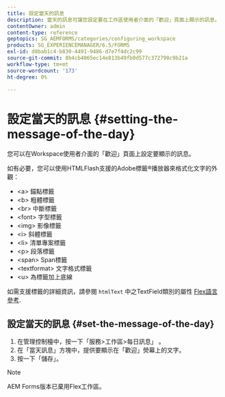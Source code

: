 ```yaml
---
title: 設定當天的訊息
description: 當天的訊息可讓您設定要在工作區使用者介面的「歡迎」頁面上顯示的訊息。
contentOwner: admin
content-type: reference
geptopics: SG_AEMFORMS/categories/configuring_workspace
products: SG_EXPERIENCEMANAGER/6.5/FORMS
exl-id: d8bab1c4-b830-4491-9486-d7e7f4dc2c99
source-git-commit: 8b4cb4065ec14e813b49fb0d577c372790c9b21a
workflow-type: tm+mt
source-wordcount: '173'
ht-degree: 0%

---
```


# 設定當天的訊息 {#setting-the-message-of-the-day}

您可以在Workspace使用者介面的「歡迎」頁面上設定要顯示的訊息。

如有必要，您可以使用HTMLFlash支援的Adobe標籤®播放器來格式化文字的外觀：

* &lt;a> 錨點標籤
* &lt;b> 粗體標籤
* &lt;br> 中斷標籤
* &lt;font> 字型標籤
* &lt;img> 影像標籤
* &lt;i> 斜體標籤
* &lt;li> 清單專案標籤
* &lt;p> 段落標籤
* &lt;span> Span標籤
* &lt;textformat> 文字格式標籤
* &lt;u> 為標籤加上底線

如需支援標籤的詳細資訊，請參閱 `htmlText` 中之TextField類別的屬性 [Flex語言參考](https://flex.apache.org/).

## 設定當天的訊息 {#set-the-message-of-the-day}

1. 在管理控制檯中，按一下「服務>工作區>每日訊息」 。
1. 在「當天訊息」方塊中，提供要顯示在「歡迎」熒幕上的文字。
1. 按一下「儲存」。

>[!NOTE]
>
>AEM Forms版本已棄用Flex工作區。
